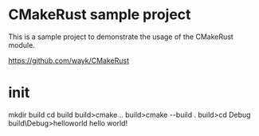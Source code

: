 # CMakeRust sample project

This is a sample project to demonstrate the usage of the CMakeRust module.

https://github.com/wayk/CMakeRust

# init
mkdir build
cd build
build>cmake ..
build>cmake --build .
build>cd Debug
build\Debug>helloworld
       hello world!

